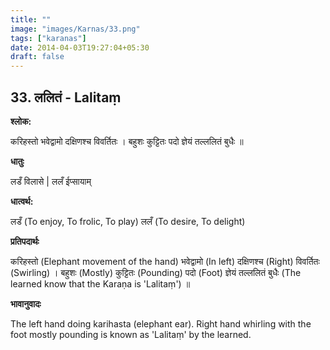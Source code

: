 ```yaml
---
title: ""
image: "images/Karnas/33.png"
tags: ["karanas"]
date: 2014-04-03T19:27:04+05:30
draft: false
---
```


## 33. ललितं - Lalitaṃ

**श्लोक:**

करिहस्तो भवेद्वामो दक्षिणश्च विवर्तितः । बहुशः कुट्टितः पदो ज्ञेयं तल्ललितं बुधैः  ॥

**धातुः**

लडँ विलासे |
ललँ ईप्सायाम्

**धात्वर्थ:**

लडँ (To enjoy, To frolic, To play)
ललँ (To desire, To delight)

**प्रतिपदार्थः**

करिहस्तो (Elephant movement of the hand) भवेद्वामो (In left) दक्षिणश्च (Right) विवर्तितः (Swirling) । बहुशः (Mostly) कुट्टितः (Pounding) पदो (Foot) ज्ञेयं तल्ललितं बुधैः (The learned know that the Karaṇa is 'Lalitaṃ') ॥

**भावानुवादः**

The left hand doing karihasta (elephant ear). Right hand whirling with the foot mostly pounding is known as 'Lalitaṃ' by the learned.
